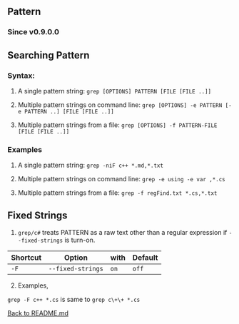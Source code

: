 ## Pattern

### Since v0.9.0.0

## Searching Pattern

### Syntax:

1. A single pattern string: ```grep [OPTIONS] PATTERN [FILE [FILE ..]]```

2. Multiple pattern strings on command line: ```grep [OPTIONS] -e PATTERN [-e PATTERN ..] [FILE [FILE ..]]```

3. Multiple pattern strings from a file: ```grep [OPTIONS] -f PATTERN-FILE [FILE [FILE ..]]```

### Examples

1. A single pattern string: ```grep -niF c++ *.md,*.txt```

2. Multiple pattern strings on command line: ```grep -e using -e var ,*.cs```

3. Multiple pattern strings from a file: ```grep -f regFind.txt *.cs,*.txt```

## Fixed Strings

1. ```grep/c#``` treats PATTERN as a raw text other than a regular expression if ```--fixed-strings``` is turn-on.

| Shortcut | Option                  | with         | Default   |
| -------- | ------                  | ----         | -------   |
| ```-F``` | ```--fixed-strings```   | ```on```     | ```off``` |

2. Examples,

```grep -F c++ *.cs```  is same to ```grep c\+\+ *.cs```


[Back to README.md](https://github.com/ck-yung/grep/blob/master/docs/README.md)
